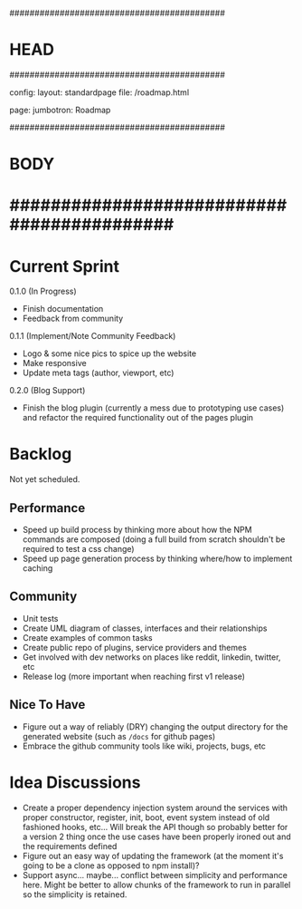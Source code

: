 ###########################################
# HEAD
###########################################

config: 
  layout: standardpage
  file: /roadmap.html
  
page: 
  jumbotron: Roadmap

###########################################
# BODY
###########################################
=====

# Current Sprint

0.1.0 (In Progress)

- Finish documentation
- Feedback from community

0.1.1 (Implement/Note Community Feedback)

- Logo & some nice pics to spice up the website
- Make responsive
- Update meta tags (author, viewport, etc)

0.2.0 (Blog Support)

- Finish the blog plugin (currently a mess due to prototyping use cases) and refactor the required functionality out of the pages plugin

# Backlog

Not yet scheduled.

## Performance

- Speed up build process by thinking more about how the NPM commands are composed (doing a full build from scratch shouldn't be required to test a css change)
- Speed up page generation process by thinking where/how to implement caching

## Community

- Unit tests
- Create UML diagram of classes, interfaces and their relationships
- Create examples of common tasks
- Create public repo of plugins, service providers and themes
- Get involved with dev networks on places like reddit, linkedin, twitter, etc
- Release log (more important when reaching first v1 release)

## Nice To Have

- Figure out a way of reliably (DRY) changing the output directory for the generated website (such as `/docs` for github pages)
- Embrace the github community tools like wiki, projects, bugs, etc

# Idea Discussions

- Create a proper dependency injection system around the services with proper constructor, register, init, boot, event system instead of old fashioned hooks, etc... Will break the API though so probably better for a version 2 thing once the use cases have been properly ironed out and the requirements defined
- Figure out an easy way of updating the framework (at the moment it's going to be a clone as opposed to npm install)?
- Support async... maybe... conflict between simplicity and performance here. Might be better to allow chunks of the framework to run in parallel so the simplicity is retained.


